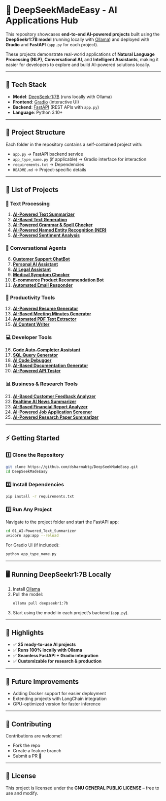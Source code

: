 # 🚀 DeepSeekMadeEasy - AI Applications Hub  

This repository showcases **end-to-end AI-powered projects** built using the **DeepSeekr1:7B model** (running locally with [Ollama](https://ollama.ai/)) and deployed with **Gradio** and **FastAPI** (`app.py` for each project).  

These projects demonstrate real-world applications of **Natural Language Processing (NLP)**, **Conversational AI**, and **Intelligent Assistants**, making it easier for developers to explore and build AI-powered solutions locally.  

---

## 🔧 Tech Stack  

- **Model**: [DeepSeekr1:7B](https://ollama.ai/library/deepseek) (runs locally with Ollama)  
- **Frontend**: [Gradio](https://www.gradio.app/) (interactive UI)  
- **Backend**: [FastAPI](https://fastapi.tiangolo.com/) (REST APIs with `app.py`)  
- **Language**: Python 3.10+  

---

## 📂 Project Structure  

Each folder in the repository contains a self-contained project with:  
- `app.py` → FastAPI backend service  
- `app_type_name.py` (if applicable) → Gradio interface for interaction  
- `requirements.txt` → Dependencies  
- `README.md` → Project-specific details  

---

## 🧩 List of Projects  

### 📝 Text Processing  
1.  [**AI-Powered Text Summarizer**](https://github.com/dsharmabtg/DeepSeekMadeEasy/tree/master/01_AI-Powered_Text_Summarizer)  
2.  [**AI-Based Text Generation**](https://github.com/dsharmabtg/DeepSeekMadeEasy/tree/master/02_AI-Based_Text_Generation)  
3.  [**AI-Powered Grammar & Spell Checker**](https://github.com/dsharmabtg/DeepSeekMadeEasy/tree/master/03_AI-Powered_Grammer_And_SpellChecker)  
4.  [**AI-Powered Named Entity Recognition (NER)**](https://github.com/dsharmabtg/DeepSeekMadeEasy/tree/master/04_AI-Powered_NamedEntityRecognition)  
5.  [**AI-Powered Sentiment Analysis**](https://github.com/dsharmabtg/DeepSeekMadeEasy/tree/master/05_AI-Powered_Sentiment_Analysis)  

### 🤖 Conversational Agents  
6.  [**Customer Support ChatBot**](https://github.com/dsharmabtg/DeepSeekMadeEasy/tree/master/06_Customer_Support_ChatBot)  
7.  [**Personal AI Assistant**](https://github.com/dsharmabtg/DeepSeekMadeEasy/tree/master/07_Personal_AI_Assistant)  
8.  [**AI Legal Assistant**](https://github.com/dsharmabtg/DeepSeekMadeEasy/tree/master/08_AI_Legal_Assistant)  
9.  [**Medical Symptom Checker**](https://github.com/dsharmabtg/DeepSeekMadeEasy/tree/master/09_Medical_Symptom_Checker)  
10. [**E-commerce Product Recommendation Bot**](https://github.com/dsharmabtg/DeepSeekMadeEasy/tree/master/10_Ecommerce_Product_Recommendation_Bot)  
11. [**Automated Email Responder**](https://github.com/dsharmabtg/DeepSeekMadeEasy/tree/master/11_Automated_Email_Responder)  

### 📄 Productivity Tools  
12. [**AI-Powered Resume Generator**](https://github.com/dsharmabtg/DeepSeekMadeEasy/tree/master/12_AI-Powered_Resume_Generator)  
13. [**AI-Based Meeting Minutes Generator**](https://github.com/dsharmabtg/DeepSeekMadeEasy/tree/master/13_AI-Based_Meeting_Minutes_Generator)  
14. [**Automated PDF Text Extractor**](https://github.com/dsharmabtg/DeepSeekMadeEasy/tree/master/14_Automated_PDF_Text_Extractor)  
15. [**AI Content Writer**](https://github.com/dsharmabtg/DeepSeekMadeEasy/tree/master/15_AI_Content_Writer)  

### 💻 Developer Tools  
16. [**Code Auto-Completer Assistant**](https://github.com/dsharmabtg/DeepSeekMadeEasy/tree/master/16_Code_Auto_Completer_Assistant)  
17. [**SQL Query Generator**](https://github.com/dsharmabtg/DeepSeekMadeEasy/tree/master/17_SQL_Query_Generator)  
18. [**AI Code Debugger**](https://github.com/dsharmabtg/DeepSeekMadeEasy/tree/master/18_AI_Code_Debugger)  
19. [**AI-Based Documentation Generator**](https://github.com/dsharmabtg/DeepSeekMadeEasy/tree/master/19_AI-Based_Documentation_Generator)  
20. [**AI-Powered API Tester**](https://github.com/dsharmabtg/DeepSeekMadeEasy/tree/master/20_AI-Powered_API_Tester)  

### 📊 Business & Research Tools  
21. [**AI-Based Customer Feedback Analyzer**](https://github.com/dsharmabtg/DeepSeekMadeEasy/tree/master/21_AI-Based_Customer_Feedback_Analyzer)  
22. [**Realtime AI News Summarizer**](https://github.com/dsharmabtg/DeepSeekMadeEasy/tree/master/22_Realtime_AI_News_Summarizer)  
23. [**AI-Based Financial Report Analyzer**](https://github.com/dsharmabtg/DeepSeekMadeEasy/tree/master/23_AI-Based_Financial_Report_Analyzer)  
24. [**AI-Powered Job Application Screener**](https://github.com/dsharmabtg/DeepSeekMadeEasy/tree/master/24_AI-Powered_Job_Application_Screener)  
25. [**AI-Powered Research Paper Summarizer**](https://github.com/dsharmabtg/DeepSeekMadeEasy/tree/master/25_AI-Powered_Research_Paper_Summarizer)  

---

## ⚡ Getting Started  

### 1️⃣ Clone the Repository  
```bash
git clone https://github.com/dsharmabtg/DeepSeekMadeEasy.git
cd DeepSeekMadeEasy
```

### 2️⃣ Install Dependencies  
```bash
pip install -r requirements.txt
```

### 3️⃣ Run Any Project  
Navigate to the project folder and start the FastAPI app:  
```bash
cd 01_AI-Powered_Text_Summarizer
uvicorn app:app --reload
```

For Gradio UI (if included):  
```bash
python app_type_name.py
```

---

## 🖥️ Running DeepSeekr1:7B Locally  

1. Install [Ollama](https://ollama.ai/)  
2. Pull the model:  
   ```bash
   ollama pull deepseekr1:7b
   ```
3. Start using the model in each project’s backend (`app.py`).  

---

## 🌟 Highlights  

- ✅ **25 ready-to-use AI projects**  
- ✅ **Runs 100% locally with Ollama**  
- ✅ **Seamless FastAPI + Gradio integration**  
- ✅ **Customizable for research & production**  

---

## 📌 Future Improvements  

- Adding Docker support for easier deployment  
- Extending projects with LangChain integration  
- GPU-optimized version for faster inference  

---

## 🤝 Contributing  

Contributions are welcome!  
- Fork the repo  
- Create a feature branch  
- Submit a PR 🚀  

---

## 📜 License  

This project is licensed under the **GNU GENERAL PUBLIC LICENSE** – free to use and modify.  
